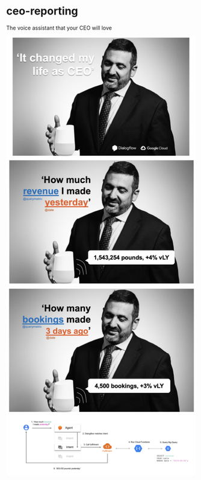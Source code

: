 # ceo-reporting
The voice assistant that your CEO will love

![Screenshot](alex1.png)
![Screenshot](alex2.png)
![Screenshot](alex3.png)
![Screenshot](flowww.png)
